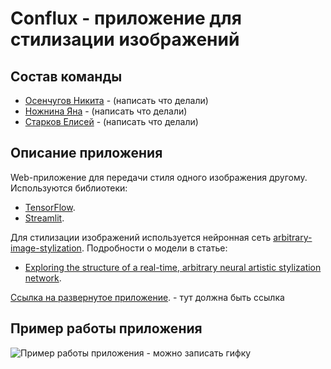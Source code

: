 # Conflux - приложение для стилизации изображений

## Состав команды
* [Осенчугов Никита](https://github.com/SectorSpark) - (написать что делали)
* [Ножнина Яна](https://github.com/YanaNozhnina) - (написать что делали)
* [Старков Елисей](https://github.com/Ashen-Elish) - (написать что делали)

## Описание приложения
Web-приложение для передачи стиля одного изображения другому. Используются библиотеки:

- [TensorFlow](https://www.tensorflow.org/).
- [Streamlit](https://streamlit.io/).

Для стилизации изображений используется нейронная сеть [arbitrary-image-stylization](https://tfhub.dev/google/magenta/arbitrary-image-stylization-v1-256/2). Подробности о модели в статье:

- [Exploring the structure of a real-time, arbitrary neural artistic stylization network](https://arxiv.org/abs/1705.06830).

[Ссылка на развернутое приложение](https://github.com/). - тут должна быть ссылка

## Пример работы приложения
![Пример работы приложения](https://github.com/) - можно записать гифку

